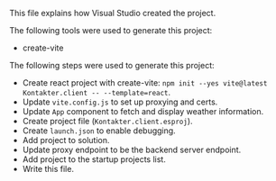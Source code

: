 This file explains how Visual Studio created the project.

The following tools were used to generate this project:
- create-vite

The following steps were used to generate this project:
- Create react project with create-vite: `npm init --yes vite@latest Kontakter.client -- --template=react`.
- Update `vite.config.js` to set up proxying and certs.
- Update `App` component to fetch and display weather information.
- Create project file (`Kontakter.client.esproj`).
- Create `launch.json` to enable debugging.
- Add project to solution.
- Update proxy endpoint to be the backend server endpoint.
- Add project to the startup projects list.
- Write this file.
